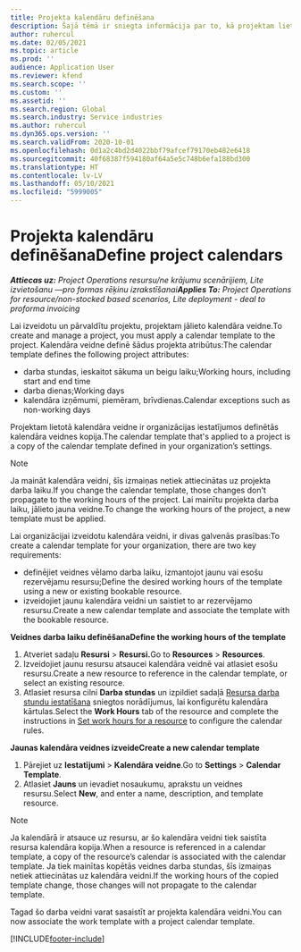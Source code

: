 ```yaml
---
title: Projekta kalendāru definēšana
description: Šajā tēmā ir sniegta informācija par to, kā projektam lietot kalendāra veidni, lai sekotu līdzi projekta grafikam.
author: ruhercul
ms.date: 02/05/2021
ms.topic: article
ms.prod: ''
audience: Application User
ms.reviewer: kfend
ms.search.scope: ''
ms.custom: ''
ms.assetid: ''
ms.search.region: Global
ms.search.industry: Service industries
ms.author: ruhercul
ms.dyn365.ops.version: ''
ms.search.validFrom: 2020-10-01
ms.openlocfilehash: 0d1a2c4bd2d4022bbf79afcef79170eb482e6418
ms.sourcegitcommit: 40f68387f594180af64a5e5c748b6efa188bd300
ms.translationtype: HT
ms.contentlocale: lv-LV
ms.lasthandoff: 05/10/2021
ms.locfileid: "5999005"
---
```

# <a name="define-project-calendars"></a><span data-ttu-id="7b782-103">Projekta kalendāru definēšana</span><span class="sxs-lookup"><span data-stu-id="7b782-103">Define project calendars</span></span>

<span data-ttu-id="7b782-104">_**Attiecas uz:** Project Operations resursu/ne krājumu scenārijiem, Lite izvietošanu —pro formas rēķinu izrakstīšanai_</span><span class="sxs-lookup"><span data-stu-id="7b782-104">_**Applies To:** Project Operations for resource/non-stocked based scenarios, Lite deployment - deal to proforma invoicing_</span></span>

<span data-ttu-id="7b782-105">Lai izveidotu un pārvaldītu projektu, projektam jālieto kalendāra veidne.</span><span class="sxs-lookup"><span data-stu-id="7b782-105">To create and manage a project, you must apply a calendar template to the project.</span></span> <span data-ttu-id="7b782-106">Kalendāra veidne definē šādus projekta atribūtus:</span><span class="sxs-lookup"><span data-stu-id="7b782-106">The calendar template defines the following project attributes:</span></span>

- <span data-ttu-id="7b782-107">darba stundas, ieskaitot sākuma un beigu laiku;</span><span class="sxs-lookup"><span data-stu-id="7b782-107">Working hours, including start and end time</span></span>
- <span data-ttu-id="7b782-108">darba dienas;</span><span class="sxs-lookup"><span data-stu-id="7b782-108">Working days</span></span>
- <span data-ttu-id="7b782-109">kalendāra izņēmumi, piemēram, brīvdienas.</span><span class="sxs-lookup"><span data-stu-id="7b782-109">Calendar exceptions such as non-working days</span></span>

<span data-ttu-id="7b782-110">Projektam lietotā kalendāra veidne ir organizācijas iestatījumos definētās kalendāra veidnes kopija.</span><span class="sxs-lookup"><span data-stu-id="7b782-110">The calendar template that's applied to a project is a copy of the calendar template defined in your organization’s settings.</span></span>

> [!NOTE]
> <span data-ttu-id="7b782-111">Ja maināt kalendāra veidni, šīs izmaiņas netiek attiecinātas uz projekta darba laiku.</span><span class="sxs-lookup"><span data-stu-id="7b782-111">If you change the calendar template, those changes don't propagate to the working hours of the project.</span></span> <span data-ttu-id="7b782-112">Lai mainītu projekta darba laiku, jālieto jauna veidne.</span><span class="sxs-lookup"><span data-stu-id="7b782-112">To change the working hours of the project, a new template must be applied.</span></span>

<span data-ttu-id="7b782-113">Lai organizācijai izveidotu kalendāra veidni, ir divas galvenās prasības:</span><span class="sxs-lookup"><span data-stu-id="7b782-113">To create a calendar template for your organization, there are two key requirements:</span></span>

- <span data-ttu-id="7b782-114">definējiet veidnes vēlamo darba laiku, izmantojot jaunu vai esošu rezervējamu resursu;</span><span class="sxs-lookup"><span data-stu-id="7b782-114">Define the desired working hours of the template using a new or existing bookable resource.</span></span>
- <span data-ttu-id="7b782-115">izveidojiet jaunu kalendāra veidni un saistiet to ar rezervējamo resursu.</span><span class="sxs-lookup"><span data-stu-id="7b782-115">Create a new calendar template and associate the template with the bookable resource.</span></span>

<span data-ttu-id="7b782-116">**Veidnes darba laiku definēšana**</span><span class="sxs-lookup"><span data-stu-id="7b782-116">**Define the working hours of the template**</span></span>

1. <span data-ttu-id="7b782-117">Atveriet sadaļu **Resursi** \> **Resursi.**</span><span class="sxs-lookup"><span data-stu-id="7b782-117">Go to **Resources** \> **Resources**.</span></span>
2. <span data-ttu-id="7b782-118">Izveidojiet jaunu resursu atsaucei kalendāra veidnē vai atlasiet esošu resursu.</span><span class="sxs-lookup"><span data-stu-id="7b782-118">Create a new resource to reference in the calendar template, or select an existing resource.</span></span>
3. <span data-ttu-id="7b782-119">Atlasiet resursa cilni **Darba stundas** un izpildiet sadaļā [Resursa darba stundu iestatīšana](/dynamics365/field-service/set-work-hours-resource.md) sniegtos norādījumus, lai konfigurētu kalendāra kārtulas.</span><span class="sxs-lookup"><span data-stu-id="7b782-119">Select the **Work Hours** tab of the resource and complete the instructions in [Set work hours for a resource](/dynamics365/field-service/set-work-hours-resource.md) to configure the calendar rules.</span></span>

<span data-ttu-id="7b782-120">**Jaunas kalendāra veidnes izveide**</span><span class="sxs-lookup"><span data-stu-id="7b782-120">**Create a new calendar template**</span></span>

1. <span data-ttu-id="7b782-121">Pārejiet uz **Iestatījumi** \> **Kalendāra veidne**.</span><span class="sxs-lookup"><span data-stu-id="7b782-121">Go to **Settings** \> **Calendar Template**.</span></span>
2. <span data-ttu-id="7b782-122">Atlasiet **Jauns** un ievadiet nosaukumu, aprakstu un veidnes resursu.</span><span class="sxs-lookup"><span data-stu-id="7b782-122">Select **New**, and enter a name, description, and template resource.</span></span>

> [!NOTE]
> <span data-ttu-id="7b782-123">Ja kalendārā ir atsauce uz resursu, ar šo kalendāra veidni tiek saistīta resursa kalendāra kopija.</span><span class="sxs-lookup"><span data-stu-id="7b782-123">When a resource is referenced in a calendar template, a copy of the resource’s calendar is associated with the calendar template.</span></span> <span data-ttu-id="7b782-124">Ja tiek mainītas kopētās veidnes darba stundas, šīs izmaiņas netiek attiecinātas uz kalendāra veidni.</span><span class="sxs-lookup"><span data-stu-id="7b782-124">If the working hours of the copied template change, those changes will not propagate to the calendar template.</span></span>

<span data-ttu-id="7b782-125">Tagad šo darba veidni varat sasaistīt ar projekta kalendāra veidni.</span><span class="sxs-lookup"><span data-stu-id="7b782-125">You can now associate the work template with a project calendar template.</span></span>


[!INCLUDE[footer-include](../includes/footer-banner.md)]

